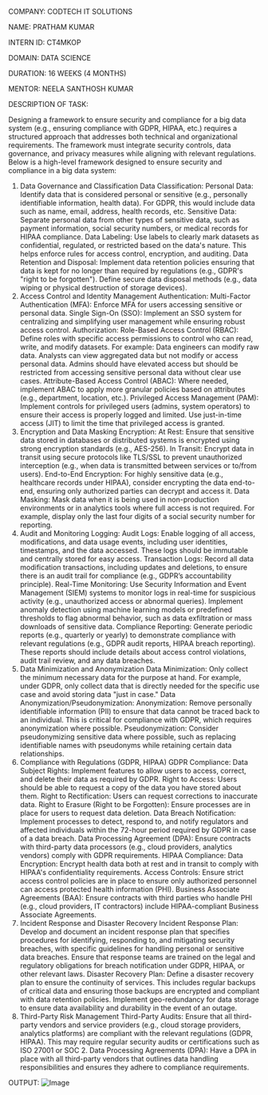 COMPANY: CODTECH IT SOLUTIONS

NAME: PRATHAM KUMAR

INTERN ID: CT4MKOP

DOMAIN: DATA SCIENCE

DURATION: 16 WEEKS (4 MONTHS)

MENTOR: NEELA SANTHOSH KUMAR

DESCRIPTION OF TASK:

Designing a framework to ensure security and compliance for a big data system (e.g., ensuring compliance with GDPR, HIPAA, etc.) requires a structured approach that addresses both technical and organizational requirements. The framework must integrate security controls, data governance, and privacy measures while aligning with relevant regulations. Below is a high-level framework designed to ensure security and compliance in a big data system:
1. Data Governance and Classification
Data Classification:
Personal Data: Identify data that is considered personal or sensitive (e.g., personally identifiable information, health data). For GDPR, this would include data such as name, email, address, health records, etc.
Sensitive Data: Separate personal data from other types of sensitive data, such as payment information, social security numbers, or medical records for HIPAA compliance.
Data Labeling:
Use labels to clearly mark datasets as confidential, regulated, or restricted based on the data's nature. This helps enforce rules for access control, encryption, and auditing.
Data Retention and Disposal:
Implement data retention policies ensuring that data is kept for no longer than required by regulations (e.g., GDPR's "right to be forgotten").
Define secure data disposal methods (e.g., data wiping or physical destruction of storage devices).
2. Access Control and Identity Management
Authentication:
Multi-Factor Authentication (MFA): Enforce MFA for users accessing sensitive or personal data.
Single Sign-On (SSO): Implement an SSO system for centralizing and simplifying user management while ensuring robust access control.
Authorization:
Role-Based Access Control (RBAC): Define roles with specific access permissions to control who can read, write, and modify datasets. For example:
Data engineers can modify raw data.
Analysts can view aggregated data but not modify or access personal data.
Admins should have elevated access but should be restricted from accessing sensitive personal data without clear use cases.
Attribute-Based Access Control (ABAC): Where needed, implement ABAC to apply more granular policies based on attributes (e.g., department, location, etc.).
Privileged Access Management (PAM):
Implement controls for privileged users (admins, system operators) to ensure their access is properly logged and limited. Use just-in-time access (JIT) to limit the time that privileged access is granted.
3. Encryption and Data Masking
Encryption:
At Rest: Ensure that sensitive data stored in databases or distributed systems is encrypted using strong encryption standards (e.g., AES-256).
In Transit: Encrypt data in transit using secure protocols like TLS/SSL to prevent unauthorized interception (e.g., when data is transmitted between services or to/from users).
End-to-End Encryption: For highly sensitive data (e.g., healthcare records under HIPAA), consider encrypting the data end-to-end, ensuring only authorized parties can decrypt and access it.
Data Masking:
Mask data when it is being used in non-production environments or in analytics tools where full access is not required. For example, display only the last four digits of a social security number for reporting.
4. Audit and Monitoring
Logging:
Audit Logs: Enable logging of all access, modifications, and data usage events, including user identities, timestamps, and the data accessed. These logs should be immutable and centrally stored for easy access.
Transaction Logs: Record all data modification transactions, including updates and deletions, to ensure there is an audit trail for compliance (e.g., GDPR’s accountability principle).
Real-Time Monitoring:
Use Security Information and Event Management (SIEM) systems to monitor logs in real-time for suspicious activity (e.g., unauthorized access or abnormal queries).
Implement anomaly detection using machine learning models or predefined thresholds to flag abnormal behavior, such as data exfiltration or mass downloads of sensitive data.
Compliance Reporting:
Generate periodic reports (e.g., quarterly or yearly) to demonstrate compliance with relevant regulations (e.g., GDPR audit reports, HIPAA breach reporting). These reports should include details about access control violations, audit trail review, and any data breaches.
5. Data Minimization and Anonymization
Data Minimization:
Only collect the minimum necessary data for the purpose at hand. For example, under GDPR, only collect data that is directly needed for the specific use case and avoid storing data "just in case."
Data Anonymization/Pseudonymization:
Anonymization: Remove personally identifiable information (PII) to ensure that data cannot be traced back to an individual. This is critical for compliance with GDPR, which requires anonymization where possible.
Pseudonymization: Consider pseudonymizing sensitive data where possible, such as replacing identifiable names with pseudonyms while retaining certain data relationships.
6. Compliance with Regulations (GDPR, HIPAA)
GDPR Compliance:
Data Subject Rights: Implement features to allow users to access, correct, and delete their data as required by GDPR.
Right to Access: Users should be able to request a copy of the data you have stored about them.
Right to Rectification: Users can request corrections to inaccurate data.
Right to Erasure (Right to be Forgotten): Ensure processes are in place for users to request data deletion.
Data Breach Notification: Implement processes to detect, respond to, and notify regulators and affected individuals within the 72-hour period required by GDPR in case of a data breach.
Data Processing Agreement (DPA): Ensure contracts with third-party data processors (e.g., cloud providers, analytics vendors) comply with GDPR requirements.
HIPAA Compliance:
Data Encryption: Encrypt health data both at rest and in transit to comply with HIPAA's confidentiality requirements.
Access Controls: Ensure strict access control policies are in place to ensure only authorized personnel can access protected health information (PHI).
Business Associate Agreements (BAA): Ensure contracts with third parties who handle PHI (e.g., cloud providers, IT contractors) include HIPAA-compliant Business Associate Agreements.
7. Incident Response and Disaster Recovery
Incident Response Plan:
Develop and document an incident response plan that specifies procedures for identifying, responding to, and mitigating security breaches, with specific guidelines for handling personal or sensitive data breaches.
Ensure that response teams are trained on the legal and regulatory obligations for breach notification under GDPR, HIPAA, or other relevant laws.
Disaster Recovery Plan:
Define a disaster recovery plan to ensure the continuity of services. This includes regular backups of critical data and ensuring those backups are encrypted and compliant with data retention policies.
Implement geo-redundancy for data storage to ensure data availability and durability in the event of an outage.
8. Third-Party Risk Management
Third-Party Audits:
Ensure that all third-party vendors and service providers (e.g., cloud storage providers, analytics platforms) are compliant with the relevant regulations (GDPR, HIPAA). This may require regular security audits or certifications such as ISO 27001 or SOC 2.
Data Processing Agreements (DPA): Have a DPA in place with all third-party vendors that outlines data handling responsibilities and ensures they adhere to compliance requirements.

OUTPUT:
![Image](https://github.com/user-attachments/assets/74f6ce81-4f47-412f-86a3-39391c5ccc8d)
